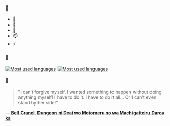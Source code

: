 ### 👋

- 🔭
- 🌱
- 💬
- 📫
- ⚡

#### 🧏

[![Most used languages](https://github-readme-stats-aynah.vercel.app/api/top-langs/?username=aynh&theme=solarized-dark&langs_count=6&layout=compact&hide_title=true)](https://github.com/anuraghazra/github-readme-stats#gh-dark-mode-only)
[![Most used languages](https://github-readme-stats-aynah.vercel.app/api/top-langs/?username=aynh&theme=solarized-light&langs_count=6&layout=compact&hide_title=true)](https://github.com/anuraghazra/github-readme-stats#gh-light-mode-only)

#### 💬

> "I can't forgive myself. I wanted something to happen without doing anything myself! I have to do it. I have to do it all... Or I can't even stand by her side!"

&mdash; [**Bell Cranel**](https://myanimelist.net/character.php?q=Bell%20Cranel&cat=character), [**Dungeon ni Deai wo Motomeru no wa Machigatteiru Darou ka**](https://myanimelist.net/search/all?q=Dungeon%20ni%20Deai%20wo%20Motomeru%20no%20wa%20Machigatteiru%20Darou%20ka&cat=all)

